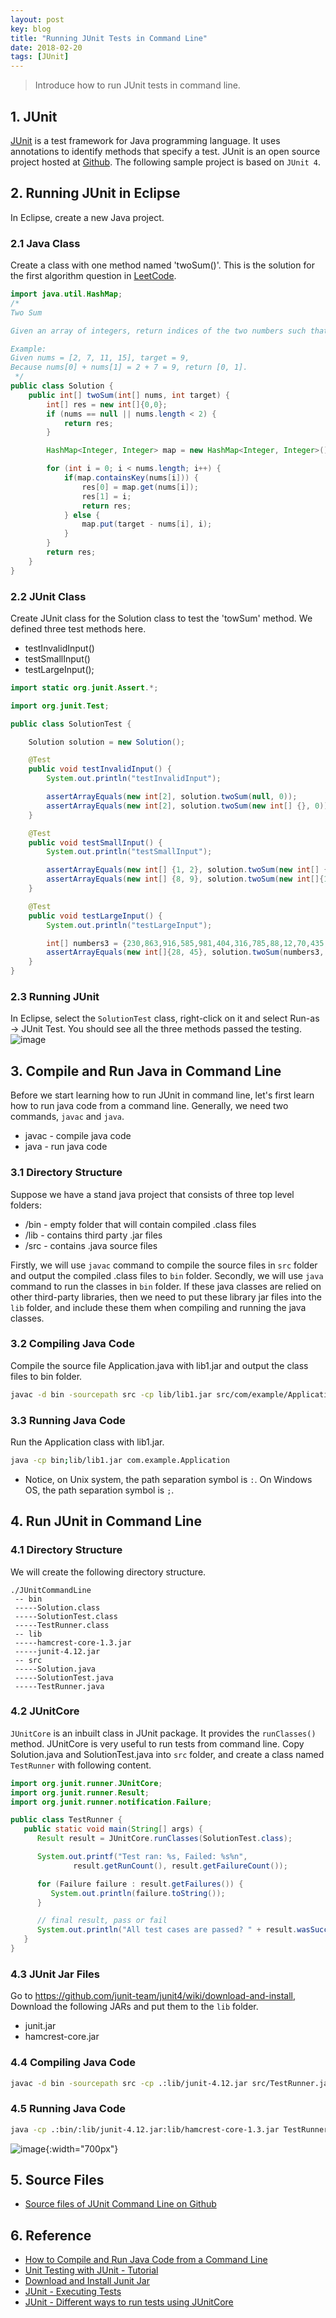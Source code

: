 ```yaml
---
layout: post
key: blog
title: "Running JUnit Tests in Command Line"
date: 2018-02-20
tags: [JUnit]
---
```


> Introduce how to run JUnit tests in command line.

## 1. JUnit
[JUnit](https://junit.org/) is a test framework for Java programming language. It uses annotations to identify methods that specify a test. JUnit is an open source project hosted at [Github](https://github.com/junit-team/junit4). The following sample project is based on `JUnit 4`.

## 2. Running JUnit in Eclipse
In Eclipse, create a new Java project.
### 2.1 Java Class
Create a class with one method named 'twoSum()'. This is the solution for the first algorithm question in [LeetCode](https://leetcode.com/problems/two-sum/description/).
```java
import java.util.HashMap;
/*
Two Sum

Given an array of integers, return indices of the two numbers such that they add up to a specific target. You may assume that each input would have exactly one solution, and you may not use the same element twice.

Example:
Given nums = [2, 7, 11, 15], target = 9,
Because nums[0] + nums[1] = 2 + 7 = 9, return [0, 1].
 */
public class Solution {
    public int[] twoSum(int[] nums, int target) {
        int[] res = new int[]{0,0};
        if (nums == null || nums.length < 2) {
            return res;
        }

        HashMap<Integer, Integer> map = new HashMap<Integer, Integer>();

        for (int i = 0; i < nums.length; i++) {
            if(map.containsKey(nums[i])) {
                res[0] = map.get(nums[i]);
                res[1] = i;
                return res;
            } else {
                map.put(target - nums[i], i);
            }
        }
        return res;
    }
}
```
### 2.2 JUnit Class
Create JUnit class for the Solution class to test the 'towSum' method. We defined three test methods here.
* testInvalidInput()
* testSmallInput()
* testLargeInput();

```java
import static org.junit.Assert.*;

import org.junit.Test;

public class SolutionTest {

    Solution solution = new Solution();

    @Test
    public void testInvalidInput() {
        System.out.println("testInvalidInput");

        assertArrayEquals(new int[2], solution.twoSum(null, 0));
        assertArrayEquals(new int[2], solution.twoSum(new int[] {}, 0));
    }

    @Test
    public void testSmallInput() {
        System.out.println("testSmallInput");

        assertArrayEquals(new int[] {1, 2}, solution.twoSum(new int[] { 1, 0, -1 }, -1));
        assertArrayEquals(new int[] {8, 9}, solution.twoSum(new int[]{1,2,3,4,5,6,7,8,9,10}, 19));
    }

    @Test
    public void testLargeInput() {
        System.out.println("testLargeInput");

        int[] numbers3 = {230,863,916,585,981,404,316,785,88,12,70,435,384,778,887,755,740,337,86,92,325,422,815,650,920,125,277,336,221,847,168,23,677,61,400,136,874,363,394,199,863,997,794,587,124,321,212,957,764,173,314,422,927,783,930,282,306,506,44,926,691,568,68,730,933,737,531,180,414,751,28,546,60,371,493,370,527,387,43,541,13,457,328,227,652,365,430,803,59,858,538,427,583,368,375,173,809,896,370,789};
        assertArrayEquals(new int[]{28, 45}, solution.twoSum(numbers3, 542));
    }
}
```
### 2.3 Running JUnit
In Eclipse, select the `SolutionTest` class, right-click on it and select Run-as -> JUnit Test. You should see all the three methods passed the testing.
![image](/public/posts/2018-02-20/runjunit.png)

## 3. Compile and Run Java in Command Line
Before we start learning how to run JUnit in command line, let's first learn how to run java code from a command line. Generally, we need two commands, `javac` and `java`.
* javac - compile java code
* java - run java code

### 3.1 Directory Structure
Suppose we have a stand java project that consists of three top level folders:
* /bin - empty folder that will contain compiled .class files
* /lib - contains third party .jar files
* /src - contains .java source files

Firstly, we will use `javac` command to compile the source files in `src` folder and output the compiled .class files to `bin` folder. Secondly, we will use `java` command to run the classes in `bin` folder. If these java classes are relied on other third-party libraries, then we need to put these library jar files into the `lib` folder, and include these them when compiling and running the java classes.
### 3.2 Compiling Java Code
Compile the source file Application.java with lib1.jar and output the class files to bin folder.
```sh
javac -d bin -sourcepath src -cp lib/lib1.jar src/com/example/Application.java
```
### 3.3 Running Java Code
Run the Application class with lib1.jar.
```sh
java -cp bin;lib/lib1.jar com.example.Application
```
* Notice, on Unix system, the path separation symbol is `:`. On Windows OS, the path separation symbol is `;`.

## 4. Run JUnit in Command Line
### 4.1 Directory Structure
We will create the following directory structure.
```raw
./JUnitCommandLine  
 -- bin  
 -----Solution.class  
 -----SolutionTest.class  
 -----TestRunner.class  
 -- lib  
 -----hamcrest-core-1.3.jar  
 -----junit-4.12.jar  
 -- src  
 -----Solution.java  
 -----SolutionTest.java  
 -----TestRunner.java  
```
### 4.2 JUnitCore
`JUnitCore` is an inbuilt class in JUnit package. It provides the `runClasses()` method. JUnitCore is very useful to run tests from command line. Copy Solution.java and SolutionTest.java into `src` folder, and create a class named `TestRunner` with following content.
```java
import org.junit.runner.JUnitCore;
import org.junit.runner.Result;
import org.junit.runner.notification.Failure;

public class TestRunner {
   public static void main(String[] args) {
      Result result = JUnitCore.runClasses(SolutionTest.class);

      System.out.printf("Test ran: %s, Failed: %s%n",
              result.getRunCount(), result.getFailureCount());

      for (Failure failure : result.getFailures()) {
         System.out.println(failure.toString());
      }

      // final result, pass or fail
      System.out.println("All test cases are passed? " + result.wasSuccessful());
   }
}
```
### 4.3 JUnit Jar Files
Go to https://github.com/junit-team/junit4/wiki/download-and-install, Download the following JARs and put them to the `lib` folder.
* junit.jar
* hamcrest-core.jar

### 4.4 Compiling Java Code
```sh
javac -d bin -sourcepath src -cp .:lib/junit-4.12.jar src/TestRunner.java
```
### 4.5 Running Java Code
```sh
java -cp .:bin/:lib/junit-4.12.jar:lib/hamcrest-core-1.3.jar TestRunner
```
![image](/public/posts/2018-02-20/commandline.png){:width="700px"}  

## 5. Source Files
* [Source files of JUnit Command Line on Github](https://github.com/jojozhuang/Tutorials/tree/master/JUnitCommandLine)

## 6. Reference
* [How to Compile and Run Java Code from a Command Line](http://www.sergiy.ca/how-to-compile-and-launch-java-code-from-command-line/)
* [Unit Testing with JUnit - Tutorial](http://www.vogella.com/tutorials/JUnit/article.html)
* [Download and Install Junit Jar](https://github.com/junit-team/junit4/wiki/download-and-install)
* [JUnit - Executing Tests](https://www.tutorialspoint.com/junit/junit_executing_tests.htm)
* [JUnit - Different ways to run tests using JUnitCore](https://www.logicbig.com/tutorials/unit-testing/junit/junit-core.html)

